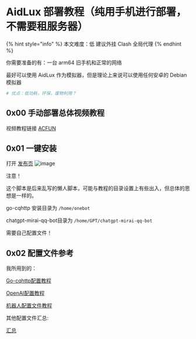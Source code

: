 # AidLux 部署教程（纯用手机进行部署，不需要租服务器）
{% hint style="info" %} 本文难度：低
建议外挂 Clash 全局代理 {% endhint %}

你需要准备的有：一台 arm64 旧手机和正常的网络

最好可以使用 AidLux 作为模拟器，但是理论上来说可以使用任何安卓的 Debian 模拟器

  ```bash
  # 优点：低功耗，环保，废物利用？
  ```

## 0x00 手动部署总体视频教程
视频教程链接 [ACFUN](https://m.acfun.cn/v/?ac=41422759)


## 0x01 一键安装
打开 [发布页](https://github.com/lss233/chatgpt-mirai-qq-bot)
![image](https://github.com/B17w153/chatgpt-for-bot-docs/assets/134407644/ce9f6b7f-eb39-478d-b532-aa5feec8d68e)


注意！

  这个脚本是后来乱写的懒人脚本，可能与教程的目录设置上有些出入，但总体的思想是一样的。
  
  go-cqhttp 安装目录为 `/home/onebot`
  
  chatgpt-mirai-qq-bot目录为 `/home/GPT/chatgpt-mirai-qq-bot`
  
  需要自己配置文件！ 
  
## 0x02 配置文件参考
我所用到的：

[Go-cqhttp配置教程](https://github.com/lss233/chatgpt-for-bot-docs/blob/main/pei-zhi-wen-jian-jiao-cheng/dui-jie-liao-tian-ping-tai/dui-jie-onebot-gocqhttp.md)

[OpenAI配置教程](https://github.com/lss233/chatgpt-for-bot-docs/blob/main/pei-zhi-wen-jian-jiao-cheng/jie-ru-ai-ping-tai/jie-ru-openai-de-chatgpt.md)

[机器人配置文件教程](https://github.com/lss233/chatgpt-for-bot-docs/blob/main/pei-zhi-wen-jian-jiao-cheng/wan-zheng-pei-zhi-wen-jian-yang-li.md)

其他配置文件汇总:

[汇总](https://github.com/lss233/chatgpt-for-bot-docs/blob/main/SUMMARY.md)
